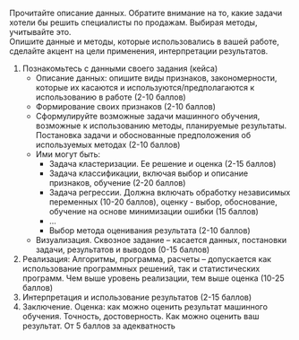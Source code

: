 Прочитайте описание данных. Обратите внимание на то, какие задачи хотели бы решить специалисты по продажам. Выбирая методы, учитывайте это.  
Опишите данные и методы, которые использовались в вашей работе, сделайте акцент на цели применения, интерпретации результатов.  
1. Познакомьтесь с данными своего задания (кейса)
	- Описание данных: опишите виды признаков, закономерности, которые их касаются и используются/предполагаются к использованию в работе (2-10 баллов)
	- Формирование своих признаков (2-10 баллов)
	- Сформулируйте возможные задачи машинного обучения, возможные к использованию методы, планируемые результаты. Постановка задачи и обоснованные предположения об используемых методах (2-10 баллов)
	- Ими могут быть:
		- Задача кластеризации. Ее решение и оценка (2-15 баллов)
		- Задача классификации, включая выбор и описание признаков, обучение (2-20 баллов)
		- Задача регрессии. Должна включать обработку независимых переменных (10-20 баллов), оценку - выбор, обоснование, обучение на основе минимизации ошибки (15 баллов)
		- ...
		- Выбор метода оценивания результата (2-10 баллов)
	- Визуализация. Сквозное задание – касается данных, постановки задачи, результатов и выводов (0-15 баллов)
2. Реализация: Алгоритмы, программа, расчеты – допускается как использование программных решений, так и статистических программ. Чем выше уровень реализации, тем выше оценка (10-25 баллов)
3. Интерпретация и использование результатов (2-15 баллов)
4. Заключение. Оценка: как можно оценить результат машинного обучения. Точность, достоверность. Как можно оценить ваш результат. От 5 баллов за адекватность